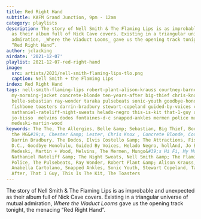 ```yaml
---
title: Red Right Hand
subtitle: KAFM Grand Junction, 9pm - 12am
category: playlists
description: The story of Nell Smith & The Flaming Lips is as improbable and unexpected
  as their album full of Nick Cave covers. Existing in a triangular universe of mutual
  admiration, _Where the Viaduct Looms_ gave us the opening track tonight, the menacing
  “Red Right Hand”.
author: jclacking
airdate: '2021-12-07'
playlist: 2021-12-07-red-right-hand
image:
  src: artists/2021/nell-smith-flaming-lips-tlo.png
  caption: Nell Smith + the Flaming Lips
index: Red Right Hand
tags: nell-smith-flaming-lips robert-plant-alison-krauss courtney-barnett holland
  my-morning-jacket concrete-blonde ten-years-after big-thief chris-knox la-luz santiago-motorizado-anabella-cartolano
  belle-sebastian ray-wonder taraka pulsebeats sonic-youth goodbye-honolulu elvis-costello-attractions
  fishbone toasters darrin-bradbury stewart-copeland guided-by-voices chester-lester
  nathaniel-rateliff-night-sweats helado-negro this-is-kit that-1-guy allergies booker-t-mg-s
  jo-bisso  melvins dodos fontaines-d-c snapped-ankles mermen police mungo-s-hi-fi
  medeski-martin-wood
keywords: The The, The Allergies, Belle &amp; Sebastian, Big Thief, Booker T. &amp;
  the MG&#39;s, Chester &amp; Lester, Chris Knox , Concrete Blonde, Courtney Barnett,
  Darrin Bradbury, The Dodos, Elvis Costello &amp; The Attractions, Fishbone, Fontaines
  D.C., Goodbye Honolulu, Guided By Voices, Helado Negro, hollAnd, Jo Bisso, La Luz,
  Medeski, Martin + Wood, Melvins, The Mermen, Mungo&#39;s Hi Fi, My Morning Jacket,
  Nathaniel Rateliff &amp; The Night Sweats, Nell Smith &amp; The Flaming Lips, The
  Police, The Pulsebeats, Ray Wonder, Robert Plant &amp; Alison Krauss, Santiago Motorizado,
  Anabella Cartolano, Snapped Ankles, Sonic Youth, Stewart Copeland, Taraka, Ten Years
  After, That 1 Guy, This Is The Kit, The Toasters
---
```

The story of Nell Smith & The Flaming Lips is as improbable and unexpected as their album full of Nick Cave covers. Existing in a triangular universe of mutual admiration, _Where the Viaduct Looms_ gave us the opening track tonight, the menacing “Red Right Hand”.
